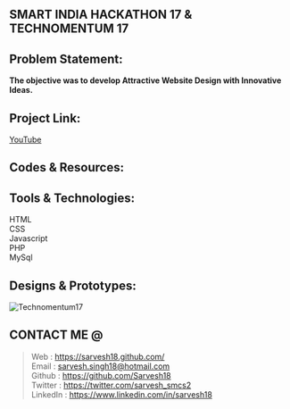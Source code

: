SMART INDIA HACKATHON 17 & TECHNOMENTUM 17
------------------------------------------
Problem Statement:
------------------
**The objective was to develop Attractive Website Design with Innovative Ideas.**


Project Link:
-------------
[YouTube](https://www.youtube.com/watch?v=vMwGhtjUtv8)


Codes & Resources:
------------------


Tools & Technologies:
---------------------
HTML <br>
CSS <br>
Javascript <br>
PHP <br>
MySql <br>


Designs & Prototypes:
---------------------
![Technomentum17](https://github.com/Sarvesh18/WebApp/blob/master/AICTE%20(SmartIndiaHackathon17%20%26%20Technomentum17)/Technomentum17.jpg)


CONTACT ME @ 
------------
>Web : https://sarvesh18.github.com/ <br>
>Email : sarvesh.singh18@hotmail.com <br/>
>Github : https://github.com/Sarvesh18 <br/>
>Twitter : https://twitter.com/sarvesh_smcs2 <br/>
>LinkedIn : https://www.linkedin.com/in/sarvesh18 <br/>
